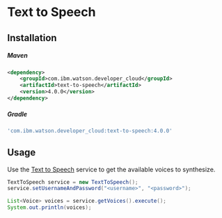 # Text to Speech

## Installation

##### Maven
```xml
<dependency>
	<groupId>com.ibm.watson.developer_cloud</groupId>
	<artifactId>text-to-speech</artifactId>
	<version>4.0.0</version>
</dependency>
```

##### Gradle
```gradle
'com.ibm.watson.developer_cloud:text-to-speech:4.0.0'
```

## Usage
Use the [Text to Speech][text_to_speech] service to get the available voices to synthesize.

```java
TextToSpeech service = new TextToSpeech();
service.setUsernameAndPassword("<username>", "<password>");

List<Voice> voices = service.getVoices().execute();
System.out.println(voices);
```

[text_to_speech]: https://console.bluemix.net/docs/services/text-to-speech/index.html
